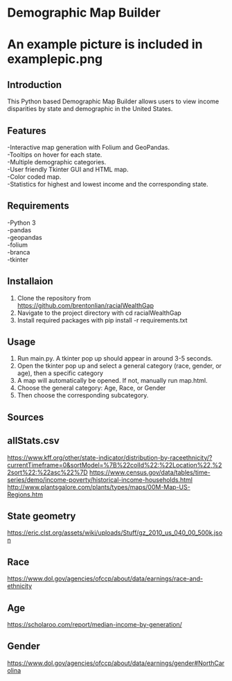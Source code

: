 # Demographic Map Builder
# An example picture is included in examplepic.png

## Introduction
This Python based Demographic Map Builder allows users to view income disparities by state and demographic in the United States.

## Features
-Interactive map generation with Folium and GeoPandas.\
-Tooltips on hover for each state.\
-Multiple demographic categories.\
-User friendly Tkinter GUI and HTML map.\
-Color coded map.\
-Statistics for highest and lowest income and the corresponding state.

## Requirements
-Python 3\
-pandas\
-geopandas\
-folium\
-branca\
-tkinter

## Installaion
1. Clone the repository from https://github.com/brentonlian/racialWealthGap
2. Navigate to the project directory with cd racialWealthGap
3. Install required packages with pip install -r requirements.txt

## Usage
1. Run main.py. A tkinter pop up should appear in around 3-5 seconds. 
2. Open the tkinter pop up and select a general category (race, gender, or age), then a specific category
3. A map will automatically be opened. If not, manually run map.html.
4. Choose the general category: Age, Race, or Gender
5. Then choose the corresponding subcategory.

## Sources
## allStats.csv
https://www.kff.org/other/state-indicator/distribution-by-raceethnicity/?currentTimeframe=0&sortModel=%7B%22colId%22:%22Location%22,%22sort%22:%22asc%22%7D
https://www.census.gov/data/tables/time-series/demo/income-poverty/historical-income-households.html
http://www.plantsgalore.com/plants/types/maps/00M-Map-US-Regions.htm

## State geometry
https://eric.clst.org/assets/wiki/uploads/Stuff/gz_2010_us_040_00_500k.json

## Race 
https://www.dol.gov/agencies/ofccp/about/data/earnings/race-and-ethnicity

## Age
https://scholaroo.com/report/median-income-by-generation/


## Gender
https://www.dol.gov/agencies/ofccp/about/data/earnings/gender#NorthCarolina




